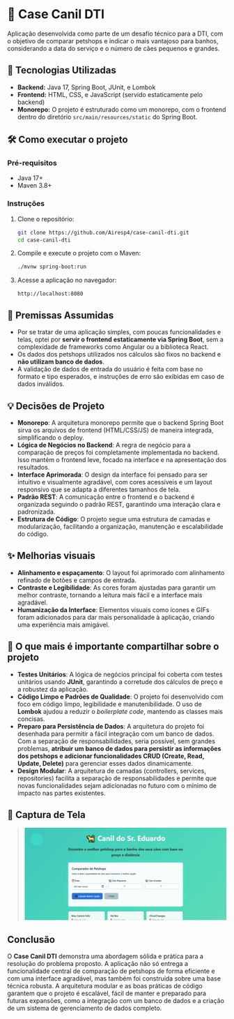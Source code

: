 # 🐾 Case Canil DTI

Aplicação desenvolvida como parte de um desafio técnico para a DTI, com o objetivo de comparar petshops e indicar o mais vantajoso para banhos, considerando a data do serviço e o número de cães pequenos e grandes.

## 🚀 Tecnologias Utilizadas

-   **Backend:** Java 17, Spring Boot, JUnit, e Lombok
-   **Frontend:** HTML, CSS, e JavaScript (servido estaticamente pelo backend)
-   **Monorepo:** O projeto é estruturado como um monorepo, com o frontend dentro do diretório `src/main/resources/static` do Spring Boot.

## 🛠️ Como executar o projeto

### Pré-requisitos

-   Java 17+
-   Maven 3.8+

### Instruções

1.  Clone o repositório:
    ```bash
    git clone https://github.com/Airesp4/case-canil-dti.git
    cd case-canil-dti
    ```

2.  Compile e execute o projeto com o Maven:
    ```bash
    ./mvnw spring-boot:run
    ```

3.  Acesse a aplicação no navegador:
    ```
    http://localhost:8080
    ```

## 📌 Premissas Assumidas

-   Por se tratar de uma aplicação simples, com poucas funcionalidades e telas, optei por **servir o frontend estaticamente via Spring Boot**, sem a complexidade de frameworks como Angular ou a biblioteca React.
-   Os dados dos petshops utilizados nos cálculos são fixos no backend e **não utilizam banco de dados**.
-   A validação de dados de entrada do usuário é feita com base no formato e tipo esperados, e instruções de erro são exibidas em caso de dados inválidos.

## 💡 Decisões de Projeto

-   **Monorepo**: A arquitetura monorepo permite que o backend Spring Boot sirva os arquivos de frontend (HTML/CSS/JS) de maneira integrada, simplificando o deploy.
-   **Lógica de Negócios no Backend**: A regra de negócio para a comparação de preços foi completamente implementada no backend. Isso mantém o frontend leve, focado na interface e na apresentação dos resultados.
-   **Interface Aprimorada**: O design da interface foi pensado para ser intuitivo e visualmente agradável, com cores acessíveis e um layout responsivo que se adapta a diferentes tamanhos de tela.
-   **Padrão REST**: A comunicação entre o frontend e o backend é organizada seguindo o padrão REST, garantindo uma interação clara e padronizada.
-   **Estrutura de Código**: O projeto segue uma estrutura de camadas e modularização, facilitando a organização, manutenção e escalabilidade do código.

## ✨ Melhorias visuais

-   **Alinhamento e espaçamento**: O layout foi aprimorado com alinhamento refinado de botões e campos de entrada.
-   **Contraste e Legibilidade**: As cores foram ajustadas para garantir um melhor contraste, tornando a leitura mais fácil e a interface mais agradável.
-   **Humanização da Interface**: Elementos visuais como ícones e GIFs foram adicionados para dar mais personalidade à aplicação, criando uma experiência mais amigável.

## 🚀 O que mais é importante compartilhar sobre o projeto

-   **Testes Unitários**: A lógica de negócios principal foi coberta com testes unitários usando **JUnit**, garantindo a corretude dos cálculos de preço e a robustez da aplicação.
-   **Código Limpo e Padrões de Qualidade**: O projeto foi desenvolvido com foco em código limpo, legibilidade e manutenibilidade. O uso de **Lombok** ajudou a reduzir o _boilerplate code_, mantendo as classes mais concisas.
-   **Preparo para Persistência de Dados**: A arquitetura do projeto foi desenhada para permitir a fácil integração com um banco de dados. Com a separação de responsabilidades, seria possível, sem grandes problemas, **atribuir um banco de dados para persistir as informações dos petshops e adicionar funcionalidades CRUD (Create, Read, Update, Delete)** para gerenciar esses dados dinamicamente.
-   **Design Modular**: A arquitetura de camadas (controllers, services, repositories) facilita a separação de responsabilidades e permite que novas funcionalidades sejam adicionadas no futuro com o mínimo de impacto nas partes existentes.

## 📸 Captura de Tela

> ![alt text](image.png)

## Conclusão

O **Case Canil DTI** demonstra uma abordagem sólida e prática para a resolução do problema proposto. A aplicação não só entrega a funcionalidade central de comparação de petshops de forma eficiente e com uma interface agradável, mas também foi construída sobre uma base técnica robusta. A arquitetura modular e as boas práticas de código garantem que o projeto é escalável, fácil de manter e preparado para futuras expansões, como a integração com um banco de dados e a criação de um sistema de gerenciamento de dados completo.
